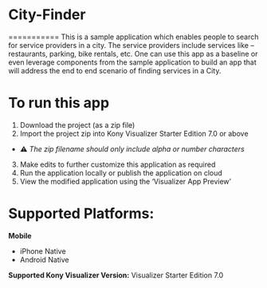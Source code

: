 # City-Finder

===========
This is a sample application which enables people to search for service providers in a city. The service providers include services like – restaurants, parking, bike rentals, etc. One can use this app as a baseline or even leverage components from the sample application to build an app that will address the end to end scenario of finding services in a City. 

# To run this app

1. Download the project (as a zip file)
2. Import the project zip into Kony Visualizer Starter Edition 7.0 or above 
  - :warning: _The zip filename should only include alpha or number characters_
3. Make edits to further customize this application as required
4. Run the application locally or publish the application on cloud 
5. View the modified application using the ‘Visualizer App Preview’


# Supported Platforms:
**Mobile**
 * iPhone Native
 * Android Native

**Supported Kony Visualizer Version:** Visualizer Starter Edition 7.0

